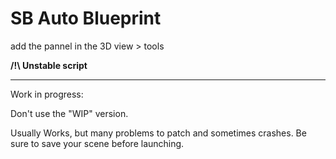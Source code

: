 # SB Auto Blueprint

add the pannel in the 3D view > tools

**/!\ Unstable script**

--------

Work in progress:

Don't use the "WIP" version.

Usually Works, but many problems to patch and sometimes crashes. 
Be sure to save your scene before launching.